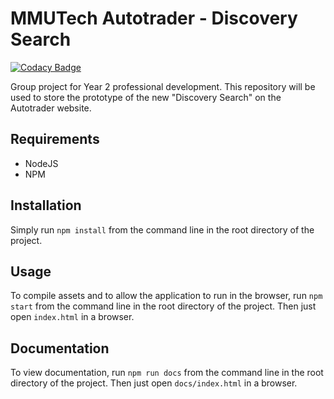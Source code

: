 # MMUTech Autotrader - Discovery Search

[![Codacy Badge](https://api.codacy.com/project/badge/Grade/d30ced5a0c734a9dae9adb89c77789fd)](https://www.codacy.com/app/elliotleelewis/MMUTech-Autotrader?utm_source=github.com&utm_medium=referral&utm_content=elliotleelewis/MMUTech-Autotrader&utm_campaign=badger)

Group project for Year 2 professional development. This repository will be used to store the prototype of the new "Discovery Search" on the Autotrader website.

## Requirements
* NodeJS
* NPM

## Installation
Simply run `npm install` from the command line in the root directory of the project.

## Usage
To compile assets and to allow the application to run in the browser, run `npm start` from the command line in the root directory of the project. Then just open `index.html` in a browser.

## Documentation
To view documentation, run `npm run docs` from the command line in the root directory of the project. Then just open `docs/index.html` in a browser.